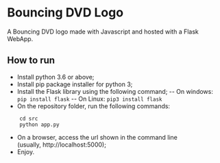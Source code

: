 # Bouncing DVD Logo

A Bouncing DVD logo made with Javascript and hosted with a Flask WebApp.

## How to run

- Install python 3.6 or above;
- Install pip package installer for python 3;
- Install the Flask library using the following command;
-- On windows: `pip install flask`
-- On Linux: `pip3 install flask`
- On the repository folder, run the following commands:
```
	cd src
	python app.py
```
- On a browser, access the url shown in the command line (usually,&nbsp;http://localhost:5000);
- Enjoy.
